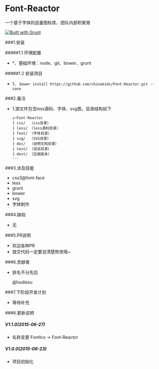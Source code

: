 # Font-Reactor
一个基于字体的适量图标库，团队内部积累用

[![Built with Grunt](https://cdn.gruntjs.com/builtwith.png)](http://gruntjs.com/)

###1.安装

#####1.1 环境配置

-  *、基础环境：node、git、bower、grunt


#####1.2 安装项目

- 1、 `bower install https://github.com/chinakids/Font-Reactor.git --save`


###2.备注

-   1.源文件包含less源码、字体、svg图，目录结构如下

		┬─Font-Reactor
		├ css/  （css目录）
		├ less/ （less源码目录）
		├ font/ （字体目录）
		├ svg/  （SVG目录）
		├ doc/  （说明文档目录）
		├ test/ （测试目录）
    	├ dest/ （压缩版本）
		···

###3.涉及技能

- css3@font-face
- less
- grunt
- bower
- svg
- 字体制作

###4.缺陷

- 无

###5.PR说明
- 欢迎各种PR
- 提交代码一定要说清楚修改哦~

###6.贡献者
- 排名不分先后
  
  @hudiesu


###7.下阶段开发计划
- 等待补充

###8.更新说明

##### V1.1.0(2015-06-27)
- 名称变更
  FontIco -> Font-Reactor

##### V1.0.0(2015-06-23)
- 项目初始化
